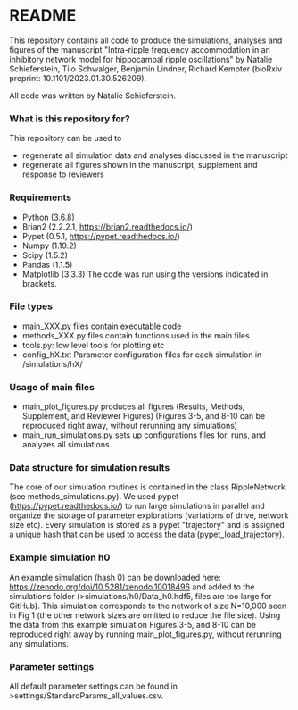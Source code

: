 # README #

This repository contains all code to produce the simulations, analyses and figures of the manuscript 
"Intra-ripple frequency accommodation in an inhibitory network model for hippocampal ripple oscillations"
by Natalie Schieferstein, Tilo Schwalger, Benjamin Lindner, Richard Kempter
(bioRxiv preprint: 10.1101/2023.01.30.526209).

All code was written by Natalie Schieferstein.

### What is this repository for? ###

This repository can be used to

* regenerate all simulation data and analyses discussed in the manuscript
* regenerate all figures shown in the manuscript, supplement and response to reviewers

### Requirements ###

* Python (3.6.8)
* Brian2 (2.2.2.1, https://brian2.readthedocs.io/)
* Pypet (0.5.1, https://pypet.readthedocs.io/)
* Numpy (1.19.2)
* Scipy (1.5.2)
* Pandas (1.1.5)
* Matplotlib (3.3.3)
The code was run using the versions indicated in brackets.

### File types ###

* main_XXX.py files contain executable code
* methods_XXX.py files contain functions used in the main files
* tools.py: low level tools for plotting etc
* config_hX.txt Parameter configuration files for each simulation in /simulations/hX/

### Usage of main files ###

* main_plot_figures.py produces all figures (Results, Methods, Supplement, and Reviewer Figures)
  (Figures 3-5, and 8-10 can be reproduced right away, without rerunning any simulations)
* main_run_simulations.py sets up configurations files for, runs, and analyzes all simulations.

### Data structure for simulation results ###

The core of our simulation routines is contained in the class RippleNetwork (see methods_simulations.py).
We used pypet (https://pypet.readthedocs.io/) to run large simulations in parallel and organize the storage of parameter explorations (variations of drive, network size etc). Every simulation is stored as a pypet "trajectory" and is assigned a unique hash that can be used to access the data (pypet_load_trajectory). 

### Example simulation h0 ###

An example simulation (hash 0) can be downloaded here: https://zenodo.org/doi/10.5281/zenodo.10018496 
and added to the simulations folder (>simulations/h0/Data_h0.hdf5, files are too large for GitHub). This simulation corresponds to the network of size N=10,000 seen in Fig 1 (the other network sizes are omitted to reduce the file size). Using the data from this example simulation Figures 3-5, and 8-10 can be reproduced right away by running main_plot_figures.py, without rerunning any simulations.

### Parameter settings ###

All default parameter settings can be found in >settings/StandardParams_all_values.csv.


